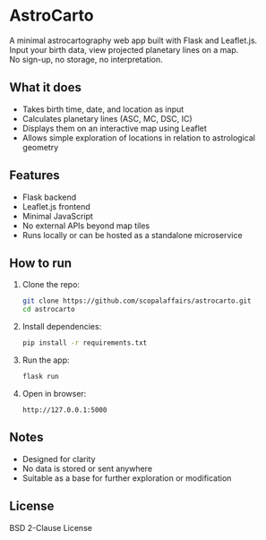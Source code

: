 # AstroCarto

A minimal astrocartography web app built with Flask and Leaflet.js.  
Input your birth data, view projected planetary lines on a map.  
No sign-up, no storage, no interpretation.

## What it does

- Takes birth time, date, and location as input  
- Calculates planetary lines (ASC, MC, DSC, IC)  
- Displays them on an interactive map using Leaflet  
- Allows simple exploration of locations in relation to astrological geometry

## Features

- Flask backend  
- Leaflet.js frontend  
- Minimal JavaScript  
- No external APIs beyond map tiles  
- Runs locally or can be hosted as a standalone microservice

## How to run

1. Clone the repo:
    ```bash
    git clone https://github.com/scopalaffairs/astrocarto.git
    cd astrocarto
    ```

2. Install dependencies:
    ```bash
    pip install -r requirements.txt
    ```

3. Run the app:
    ```bash
    flask run
    ```

4. Open in browser:
    ```
    http://127.0.0.1:5000
    ```

## Notes

- Designed for clarity  
- No data is stored or sent anywhere  
- Suitable as a base for further exploration or modification

## License

BSD 2-Clause License
